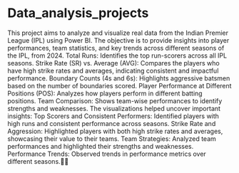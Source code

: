 # Data_analysis_projects
This project aims to analyze and visualize real data from the Indian Premier League (IPL) using Power BI. The objective is to provide insights into player performances, team statistics, and key trends across different seasons of the IPL, from 2024.
Total Runs: Identifies the top run-scorers across all IPL seasons.
Strike Rate (SR) vs. Average (AVG): Compares the players who have high strike rates and averages, indicating consistent and impactful performance.
Boundary Counts (4s and 6s): Highlights aggressive batsmen based on the number of boundaries scored.
Player Performance at Different Positions (POS): Analyzes how players perform in different batting positions.
Team Comparison: Shows team-wise performances to identify strengths and weaknesses.
The visualizations helped uncover important insights:
Top Scorers and Consistent Performers: Identified players with high runs and consistent performance across seasons.
Strike Rate and Aggression: Highlighted players with both high strike rates and averages, showcasing their value to their teams.
Team Strategies: Analyzed team performances and highlighted their strengths and weaknesses.
Performance Trends: Observed trends in performance metrics over different seasons.🏏🏏
